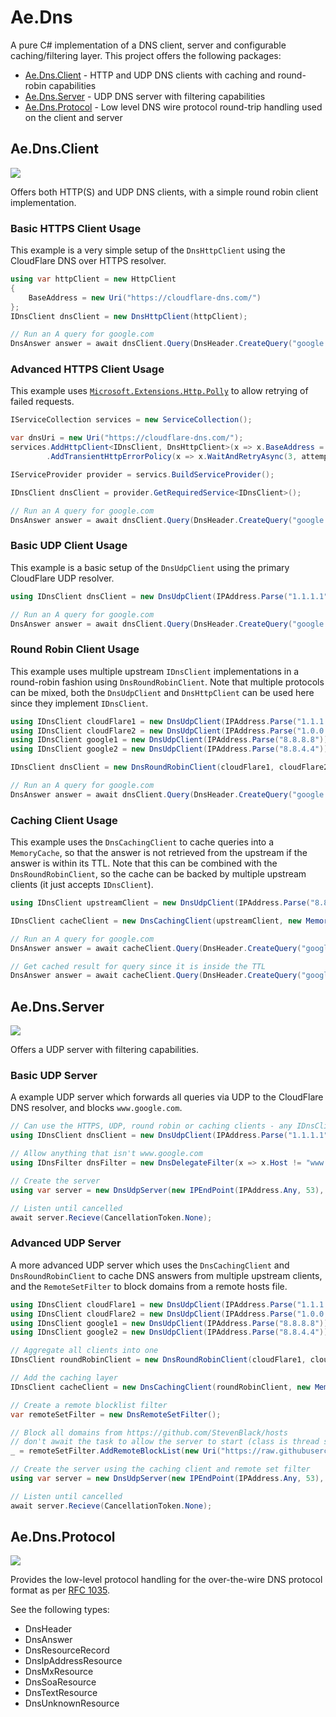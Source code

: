 # Ae.Dns
A pure C# implementation of a DNS client, server and configurable caching/filtering layer. This project offers the following packages:
* [Ae.Dns.Client](#aednsclient) - HTTP and UDP DNS clients with caching and round-robin capabilities
* [Ae.Dns.Server](#aednsserver) - UDP DNS server with filtering capabilities
* [Ae.Dns.Protocol](#aednsprotocol) - Low level DNS wire protocol round-trip handling used on the client and server

## Ae.Dns.Client
[![](https://img.shields.io/nuget/v/Ae.Dns.Client)](https://www.nuget.org/packages/Ae.Dns.Client/)

Offers both HTTP(S) and UDP DNS clients, with a simple round robin client implementation.
### Basic HTTPS Client Usage
This example is a very simple setup of the `DnsHttpClient` using the CloudFlare DNS over HTTPS resolver.
```csharp
using var httpClient = new HttpClient
{
    BaseAddress = new Uri("https://cloudflare-dns.com/")
};
IDnsClient dnsClient = new DnsHttpClient(httpClient);

// Run an A query for google.com
DnsAnswer answer = await dnsClient.Query(DnsHeader.CreateQuery("google.com"));
```
### Advanced HTTPS Client Usage
This example uses [`Microsoft.Extensions.Http.Polly`](https://www.nuget.org/packages/Microsoft.Extensions.Http.Polly/) to allow retrying of failed requests.
```csharp
IServiceCollection services = new ServiceCollection();

var dnsUri = new Uri("https://cloudflare-dns.com/");
services.AddHttpClient<IDnsClient, DnsHttpClient>(x => x.BaseAddress = dnsUri)
        .AddTransientHttpErrorPolicy(x => x.WaitAndRetryAsync(3, attempt => TimeSpan.FromSeconds(Math.Pow(2, attempt))));

IServiceProvider provider = servics.BuildServiceProvider();

IDnsClient dnsClient = provider.GetRequiredService<IDnsClient>();

// Run an A query for google.com
DnsAnswer answer = await dnsClient.Query(DnsHeader.CreateQuery("google.com"));
```
### Basic UDP Client Usage
This example is a basic setup of the `DnsUdpClient` using the primary CloudFlare UDP resolver.
```csharp
using IDnsClient dnsClient = new DnsUdpClient(IPAddress.Parse("1.1.1.1"));

// Run an A query for google.com
DnsAnswer answer = await dnsClient.Query(DnsHeader.CreateQuery("google.com"));
```

### Round Robin Client Usage
This example uses multiple upstream `IDnsClient` implementations in a round-robin fashion using `DnsRoundRobinClient`. Note that multiple protocols can be mixed, both the `DnsUdpClient` and `DnsHttpClient` can be used here since they implement `IDnsClient`.

```csharp
using IDnsClient cloudFlare1 = new DnsUdpClient(IPAddress.Parse("1.1.1.1"));
using IDnsClient cloudFlare2 = new DnsUdpClient(IPAddress.Parse("1.0.0.1"));
using IDnsClient google1 = new DnsUdpClient(IPAddress.Parse("8.8.8.8"));
using IDnsClient google2 = new DnsUdpClient(IPAddress.Parse("8.8.4.4"));

IDnsClient dnsClient = new DnsRoundRobinClient(cloudFlare1, cloudFlare2, google1, google2);

// Run an A query for google.com
DnsAnswer answer = await dnsClient.Query(DnsHeader.CreateQuery("google.com"));
```

### Caching Client Usage
This example uses the `DnsCachingClient` to cache queries into a `MemoryCache`, so that the answer is not retrieved from the upstream if the answer is within its TTL. Note that this can be combined with the `DnsRoundRobinClient`, so the cache can be backed by multiple upstream clients (it just accepts `IDnsClient`).

```csharp
using IDnsClient upstreamClient = new DnsUdpClient(IPAddress.Parse("8.8.8.8"));

IDnsClient cacheClient = new DnsCachingClient(upstreamClient, new MemoryCache("dns"));

// Run an A query for google.com
DnsAnswer answer = await cacheClient.Query(DnsHeader.CreateQuery("google.com"));

// Get cached result for query since it is inside the TTL
DnsAnswer answer = await cacheClient.Query(DnsHeader.CreateQuery("google.com"));
```

## Ae.Dns.Server
[![](https://img.shields.io/nuget/v/Ae.Dns.Client)](https://www.nuget.org/packages/Ae.Dns.Server/)

Offers a UDP server with filtering capabilities.

### Basic UDP Server
A example UDP server which forwards all queries via UDP to the CloudFlare DNS resolver, and blocks `www.google.com`.

```csharp
// Can use the HTTPS, UDP, round robin or caching clients - any IDnsClient
using IDnsClient dnsClient = new DnsUdpClient(IPAddress.Parse("1.1.1.1"));

// Allow anything that isn't www.google.com
using IDnsFilter dnsFilter = new DnsDelegateFilter(x => x.Host != "www.google.com");

// Create the server
using var server = new DnsUdpServer(new IPEndPoint(IPAddress.Any, 53), dnsClient, dnsFilter);

// Listen until cancelled
await server.Recieve(CancellationToken.None);
```

### Advanced UDP Server
A more advanced UDP server which uses the `DnsCachingClient` and `DnsRoundRobinClient` to cache DNS answers from multiple upstream clients, and the `RemoteSetFilter` to block domains from a remote hosts file.

```csharp
using IDnsClient cloudFlare1 = new DnsUdpClient(IPAddress.Parse("1.1.1.1"));
using IDnsClient cloudFlare2 = new DnsUdpClient(IPAddress.Parse("1.0.0.1"));
using IDnsClient google1 = new DnsUdpClient(IPAddress.Parse("8.8.8.8"));
using IDnsClient google2 = new DnsUdpClient(IPAddress.Parse("8.8.4.4"));

// Aggregate all clients into one
IDnsClient roundRobinClient = new DnsRoundRobinClient(cloudFlare1, cloudFlare2, google1, google2);

// Add the caching layer
IDnsClient cacheClient = new DnsCachingClient(roundRobinClient, new MemoryCache("dns"));

// Create a remote blocklist filter
var remoteSetFilter = new DnsRemoteSetFilter();

// Block all domains from https://github.com/StevenBlack/hosts
// don't await the task to allow the server to start (class is thread safe)
_ = remoteSetFilter.AddRemoteBlockList(new Uri("https://raw.githubusercontent.com/StevenBlack/hosts/master/hosts"));

// Create the server using the caching client and remote set filter
using var server = new DnsUdpServer(new IPEndPoint(IPAddress.Any, 53), cacheClient, remoteSetFilter);

// Listen until cancelled
await server.Recieve(CancellationToken.None);
```

## Ae.Dns.Protocol
[![](https://img.shields.io/nuget/v/Ae.Dns.Protocol)](https://www.nuget.org/packages/Ae.Dns.Protocol/)

Provides the low-level protocol handling for the over-the-wire DNS protocol format as per [RFC 1035](https://tools.ietf.org/html/rfc1035).

See the following types:
* DnsHeader
* DnsAnswer
* DnsResourceRecord
* DnsIpAddressResource
* DnsMxResource
* DnsSoaResource
* DnsTextResource
* DnsUnknownResource
